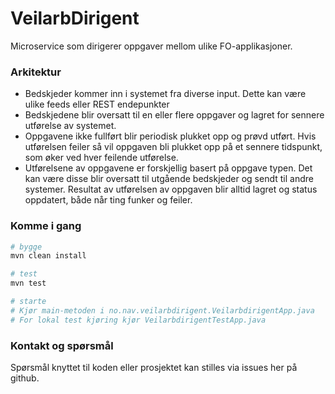 VeilarbDirigent
================
Microservice som dirigerer oppgaver mellom ulike FO-applikasjoner. 

### Arkitektur
- Bedskjeder kommer inn i systemet fra diverse input. Dette kan være ulike feeds eller REST endepunkter
- Bedskjedene blir oversatt til en eller flere oppgaver og lagret for sennere utførelse av systemet.
- Oppgavene ikke fullført blir periodisk plukket opp og prøvd utført. Hvis utførelsen feiler så vil oppgaven bli plukket opp på et sennere tidspunkt, som øker ved hver feilende utførelse. 
- Utførelsene av oppgavene er forskjellig basert på oppgave typen. Det kan være disse blir oversatt til utgående bedskjeder og sendt til andre systemer. Resultat av utførelsen av oppgaven blir alltid lagret og status oppdatert, både når ting funker og feiler. 

### Komme i gang

```sh
# bygge
mvn clean install 

# test
mvn test

# starte
# Kjør main-metoden i no.nav.veilarbdirigent.VeilarbdirigentApp.java
# For lokal test kjøring kjør VeilarbdirigentTestApp.java
```


### Kontakt og spørsmål

Spørsmål knyttet til koden eller prosjektet kan stilles via issues her på github.
